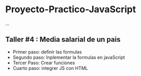 # Proyecto-Practico-JavaScript

...

## Taller #4 : Media salarial de un pais 


- Primer paso: definir las formulas
- Segundo paso: Inplementar la formulas en javaScript 
- Tercer Paso: Crear funciones
- Cuarto paso: integrer JS con HTML 
